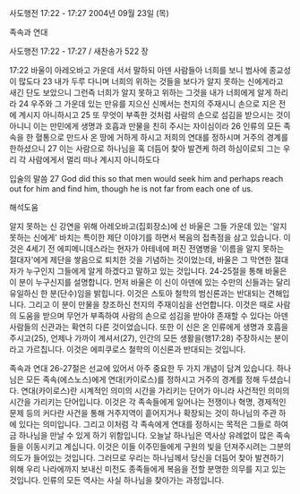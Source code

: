 사도행전 17:22 - 17:27 
2004년 09월 23일 (목)

족속과 연대



사도행전 17:22 - 17:27 / 새찬송가 522 장


17:22 바울이 아레오바고 가운데 서서 말하되 아덴 사람들아 너희를 보니 범사에 종교성이 많도다 23 내가 두루 다니며 너희의 위하는 것들을 보다가 알지 못하는 신에게라고 새긴 단도 보았으니 그런즉 너희가 알지 못하고 위하는 그것을 내가 너희에게 알게 하리라 24 우주와 그 가운데 있는 만유를 지으신 신께서는 천지의 주재시니 손으로 지은 전에 계시지 아니하시고 25 또 무엇이 부족한 것처럼 사람의 손으로 섬김을 받으시는 것이 아니니 이는 만민에게 생명과 호흡과 만물을 친히 주시는 자이심이라 26 인류의 모든 족속을 한 혈통으로 만드사 온 땅에 거하게 하시고 저희의 연대를 정하시며 거주의 경계를 한하셨으니 27 이는 사람으로 하나님을 혹 더듬어 찾아 발견케 하려 하심이로되 그는 우리 각 사람에게서 멀리 떠나 계시지 아니하도다

입술의 말씀
27 God did this so that men would seek him and perhaps reach out for him and find him, though he is not far from each one of us.

해석도움





알지 못하는 신
강연을 위해 아레오바고(집회장소)에 선 바울은 그들 가운데 있는 '알지 못하는 신에게' 바치는 특이한 제단 이야기를 하면서 복음의 접촉점을 삼고 있습니다. 이것은 4세기 전 에피메니데스라는 현자가 아테네에 퍼진 전염병을 '이름을 알지 못하는 절대자'에게 제단을 쌓음으로 퇴치한 것을 기념하는 것이었는데, 바울은 그 막연한 절대자가 누구인지 그들에게 알게 하겠다고 말하고 있는 것입니다. 24-25절을 통해 바울은 이 분이 누구신지를 설명합니다. 먼저 바울은 이 신이 아덴에 있는 수만의 신들과는 달리 유일하신 한 분(단수)임을 밝힙니다. 이것은 스토아 철학의 범신론과는 반대되는 견해입니다. 그리고 이 분이 만물을 창조하신 천지의 주재이심을 선언합니다. 이것은 때로 사람의 도움을 받으며 무언가 부족하여 사람의 손으로 섬김을 받아야 존재할 수 있다는 아덴 사람들의 신관과는 확연히 다른 것이었습니다. 또한 이 신은 온 인류에게 생명과 호흡을 주시고(25), 언제나 가까이 계셔서(27), 인간의 모든 생활을(행17:28) 주장하시는 분이라고 가르칩니다. 이것은 에피쿠로스 철학의 이신론과 반대되는 것입니다. 

족속과 연대
26-27절은 선교에 있어서 아주 중요한 두 가지 개념이 담겨 있습니다. 하나님은 모든 족속(에스노스)에게 연대(카이로스)를 정하시고 거주의 경계를 정해 두셨습니다. 연대(카이로스)란 시계적인 의미의 시간을 가리키는 단어가 아니라 사건적인 의미의 시간을 가리키는 단어입니다. 이것은 각 족속들에게 일어나는 전쟁이나 혁명, 경제적인 문제 등의 커다란 사건을 통해 거주지역이 흩어지거나 확장되는 것이 하나님의 주관 하에 있다는 의미입니다. 그리고 이처럼 각 족속에게 연대를 정하시는 목적은 그들로 하여금 하나님을 만날 수 있게 하기 위함입니다. 오늘날 하나님은 역사상 유례없이 많은 족속들을 이동시키고 계십니다. 이것은 이들 이주민들에게 구원의 빛을 던져주시려는 그분의 의도가 들어있는 것입니다. 그러므로 우리는 하나님께서 당신을 더듬어 찾아 발견하기 위해 우리 나라에까지 보내신 미전도 종족들에게 복음을 전할 분명한 의무를 지고 있는 것입니다. 인류의 모든 역사는 사실 하나님을 찾아가는 과정입니다.
